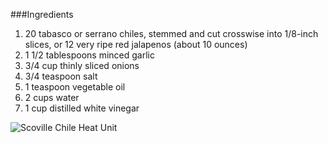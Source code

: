 ###Ingredients

1. 20 tabasco or serrano chiles, stemmed and cut crosswise into 1/8-inch slices, or 12 very ripe red jalapenos (about 10 ounces)
1. 1 1/2 tablespoons minced garlic
1. 3/4 cup thinly sliced onions
1. 3/4 teaspoon salt
1. 1 teaspoon vegetable oil
1. 2 cups water
1. 1 cup distilled white vinegar


![Scoville Chile Heat Unit](https://ybertaud9.files.wordpress.com/2012/07/chili-chart.jpg?w=529)


